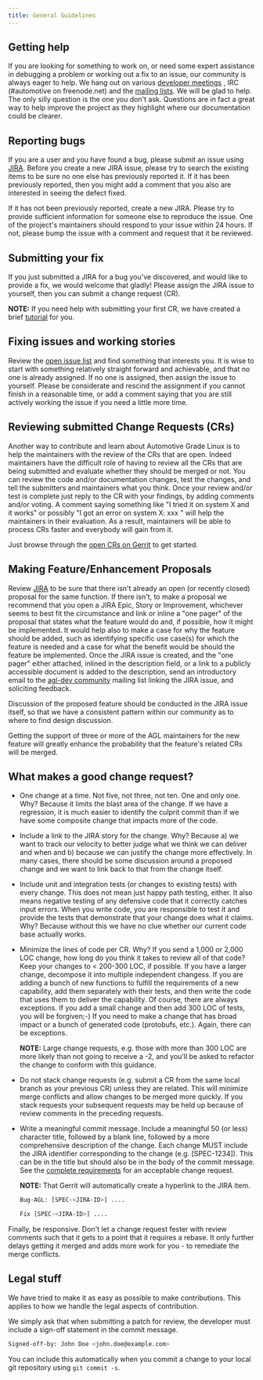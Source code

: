 ```yaml
---
title: General Guidelines
---
```


## Getting help

If you are looking for something to work on, or need some expert assistance in debugging a problem or working out a fix to an issue, our community is always eager to help. We hang out on various [developer meetings](https://www.automotivelinux.org/developer-meetings/) , IRC
(#automotive on freenode.net) and the [mailing lists](https://lists.automotivelinux.org/g/agl-dev-community). We will be glad to help. The only silly question is the one you don't ask. Questions are in fact a great way to help improve the project as they highlight where our documentation could be clearer.

## Reporting bugs

If you are a user and you have found a bug, please submit an issue using [JIRA](https://jira.automotivelinux.org/). Before you create a new JIRA issue, please try to search the existing items to be sure no one else has previously reported it. If it has been previously reported, then you might add a comment that you also are interested in seeing the defect fixed.

If it has not been previously reported, create a new JIRA. Please try to provide sufficient information for someone else to reproduce the issue. One of the project's maintainers should respond to your issue within 24 hours. If not, please bump the issue with a comment and request that it be reviewed.

## Submitting your fix

If you just submitted a JIRA for a bug you've discovered, and would like to
provide a fix, we would welcome that gladly! Please assign the JIRA issue to
yourself, then you can submit a change request (CR).

**NOTE:** If you need help with submitting your first CR, we have created a brief [tutorial](./4_Submitting_Changes.md) for you.

## Fixing issues and working stories

Review the [open issue list](https://jira.automotivelinux.org/issues/?filter=-5) and find
something that interests you. It is wise to start with something relatively straight forward and achievable, and that no one is already assigned. If no one is assigned, then assign the issue to yourself. Please be considerate and rescind the assignment if you cannot finish in a reasonable time, or add a comment saying that you are still actively working the issue if you need a little more time.

## Reviewing submitted Change Requests (CRs)

Another way to contribute and learn about Automotive Grade Linux is to help the
maintainers with the review of the CRs that are open. Indeed
maintainers have the difficult role of having to review all the CRs
that are being submitted and evaluate whether they should be merged or
not. You can review the code and/or documentation changes, test the
changes, and tell the submitters and maintainers what you think. Once
your review and/or test is complete just reply to the CR with your
findings, by adding comments and/or voting. A comment saying something
like "I tried it on system X and it works" or possibly "I got an error
on system X: xxx " will help the maintainers in their evaluation. As a
result, maintainers will be able to process CRs faster and everybody
will gain from it.

Just browse through the [open CRs on Gerrit](https://gerrit.automotivelinux.org/gerrit/q/status:open) to get started.

## Making Feature/Enhancement Proposals

Review [JIRA](https://jira.automotivelinux.org/) to be sure that there isn't already an open (or recently closed) proposal for the same function. If there isn't, to make a proposal we recommend that you open a JIRA Epic, Story or Improvement, whichever seems to best fit the circumstance and link or inline a "one pager" of the proposal that states what the feature would do and, if possible, how it might be implemented. It would help also to make a case for why the feature should be added, such as identifying specific use case(s) for which the feature is needed and a case for what the benefit would be should the feature be implemented. Once the JIRA issue is created, and the "one pager" either attached, inlined in the description field, or a link to a publicly accessible document is added to the description, send an introductory email to the [agl-dev community](mailto:agl-dev-community@lists.automotivelinux.org) mailing list linking the JIRA issue, and soliciting feedback.

Discussion of the proposed feature should be conducted in the JIRA issue itself, so that we have a consistent pattern within our community as to where to find design discussion.

Getting the support of three or more of the AGL maintainers for the new feature will greatly enhance the probability that the feature's related CRs will be merged.

## What makes a good change request?

-  One change at a time. Not five, not three, not ten. One and only one.
   Why? Because it limits the blast area of the change. If we have a
   regression, it is much easier to identify the culprit commit than if
   we have some composite change that impacts more of the code.

-  Include a link to the JIRA story for the change. Why? Because a) we
   want to track our velocity to better judge what we think we can
   deliver and when and b) because we can justify the change more
   effectively. In many cases, there should be some discussion around a
   proposed change and we want to link back to that from the change
   itself.

-  Include unit and integration tests (or changes to existing tests)
   with every change. This does not mean just happy path testing,
   either. It also means negative testing of any defensive code that it
   correctly catches input errors. When you write code, you are
   responsible to test it and provide the tests that demonstrate that
   your change does what it claims. Why? Because without this we have no
   clue whether our current code base actually works.

-  Minimize the lines of code per CR. Why? If you send a 1,000 or 2,000 LOC change, how long do you think it takes to review all of that code? Keep your changes to < 200-300 LOC, if possible. If you have a larger change, decompose it into multiple independent changess. If you are adding a bunch of new functions to fulfill the requirements of a new capability, add them separately with their tests, and then write the code that uses them to deliver the capability. Of course, there are always exceptions. If you add a small change and then add 300 LOC of tests, you will be forgiven;-) If you need to make a change that has broad impact or a bunch of generated code (protobufs, etc.). Again, there can be exceptions.

      **NOTE:** Large change requests, e.g. those with more than 300 LOC are more likely than not going to receive a -2, and you'll be asked to refactor the change to conform with this guidance.

-  Do not stack change requests (e.g. submit a CR from the same local branch
   as your previous CR) unless they are related. This will minimize merge
   conflicts and allow changes to be merged more quickly. If you stack requests
   your subsequent requests may be held up because of review comments in the
   preceding requests.

-  Write a meaningful commit message. Include a meaningful 50 (or less)
   character title, followed by a blank line, followed by a more
   comprehensive description of the change. Each change MUST include the JIRA
   identifier corresponding to the change (e.g. [SPEC-1234]). This can be
   in the title but should also be in the body of the commit message. See the [complete requirements](./4_Submitting_Changes.md) for an acceptable change
   request.

   **NOTE:** That Gerrit will automatically create a hyperlink to the JIRA item.

   ```sh
   Bug-AGL: [SPEC-<JIRA-ID>] ....

   Fix [SPEC-<JIRA-ID>] ....
   ```

Finally, be responsive. Don't let a change request fester with review comments such that it gets to a point that it requires a rebase. It only further delays getting it merged and adds more work for you - to remediate the merge conflicts.

## Legal stuff

We have tried to make it as easy as possible to make contributions. This applies to how we handle the legal aspects of contribution.

We simply ask that when submitting a patch for review, the developer must include a sign-off statement in the commit message.

```sh
Signed-off-by: John Doe <john.doe@example.com>
```

You can include this automatically when you commit a change to your
local git repository using ``git commit -s``.
